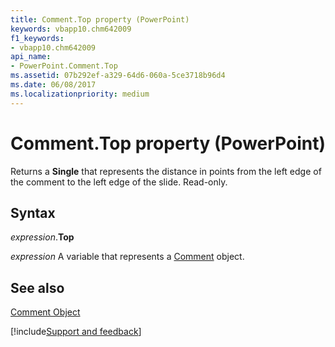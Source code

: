 ```yaml
---
title: Comment.Top property (PowerPoint)
keywords: vbapp10.chm642009
f1_keywords:
- vbapp10.chm642009
api_name:
- PowerPoint.Comment.Top
ms.assetid: 07b292ef-a329-64d6-060a-5ce3718b96d4
ms.date: 06/08/2017
ms.localizationpriority: medium
---
```



# Comment.Top property (PowerPoint)

Returns a **Single** that represents the distance in points from the left edge of the comment to the left edge of the slide. Read-only.


## Syntax

_expression_.**Top**

_expression_ A variable that represents a [Comment](PowerPoint.Comment.md) object.


## See also


[Comment Object](PowerPoint.Comment.md)

[!include[Support and feedback](~/includes/feedback-boilerplate.md)]